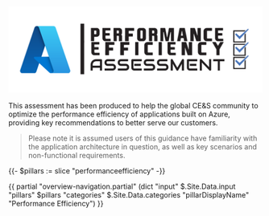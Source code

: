 [![Performance Efficiency Assessment](./templates/media/performanceefficiency-icon.png "Performance Efficiency Assessment")](#)

This assessment has been produced to help the global CE&S community to optimize the performance efficiency of applications built on Azure, providing key recommendations to better serve our customers.

> Please note it is assumed users of this guidance have familiarity with the application architecture in question, as well as key scenarios and non-functional requirements.

{{- $pillars := slice "performanceefficiency" -}}

{{ partial "overview-navigation.partial" (dict "input" $.Site.Data.input "pillars" $pillars "categories" $.Site.Data.categories "pillarDisplayName" "Performance Efficiency") }}